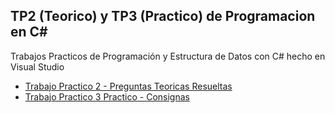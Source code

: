 ## TP2 (Teorico) y TP3 (Practico) de Programacion en C#

Trabajos Practicos de Programación y Estructura de Datos con C# hecho en Visual Studio 

- [Trabajo Practico 2 - Preguntas Teoricas Resueltas](TP2%20_Teorico/TP_2%20_RESUELTO.pdf)
- [Trabajo Practico 3 Practico - Consignas](TP3%20_Practica_en_C%23/TP_3_Gu%C3%ADa_de_Trabajos_Pr%C3%A1cticos_Unidad_1.pdf)